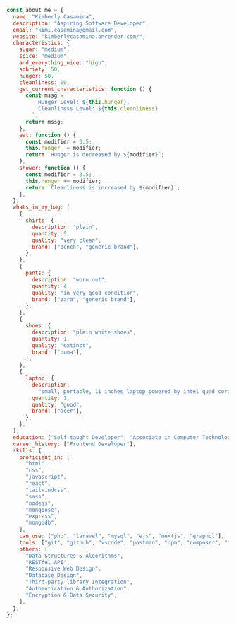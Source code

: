 <!-- <a href="https://kimberlycasamina.onrender.com/" >
<img alt="portfolio" title="Portfolio" src="https://img.shields.io/badge/Website-kimberlycasamina-orange?logo=aboutdotme"/>
</a>

<a href="https://kimberlycasamina.onrender.com/">
    <img alt="email" title="Email" src="https://img.shields.io/badge/Email-kimi.casamina@gmail.com-green?logo=gmail"/>
</a>

<br>

---

<br>
# ABOUT ME -->

```javascript
const about_me = {
  name: "Kimberly Casamina",
  description: "Aspiring Software Developer",
  email: "kimi.casamina@gmail.com",
  website: "kimberlycasamina.onrender.com/",
  characteristics: {
    sugar: "medium",
    spice: "medium",
    and_everything_nice: "high",
    sobriety: 50,
    hunger: 50,
    cleanliness: 50,
    get_current_characteristics: function () {
      const mssg = `
          Hunger Level: ${this.hunger},
          Cleanliness Level: ${this.cleanliness}
        `;
      return mssg;
    },
    eat: function () {
      const modifier = 3.5;
      this.hunger -= modifier;
      return `Hunger is decreased by ${modifier}`;
    },
    shower: function () {
      const modifier = 3.5;
      this.hunger += modifier;
      return `Cleanliness is increased by ${modifier}`;
    },
  },
  whats_in_my_bag: [
    {
      shirts: {
        description: "plain",
        quantity: 5,
        quality: "very clean",
        brand: ["bench", "generic brand"],
      },
    },
    {
      pants: {
        description: "worn out",
        quantity: 4,
        quality: "in very good condition",
        brand: ["zara", "generic brand"],
      },
    },
    {
      shoes: {
        description: "plain white shoes",
        quantity: 1,
        quality: "extinct",
        brand: ["puma"],
      },
    },
    {
      laptop: {
        description:
          "small, portable, 11 inches laptop powered by intel quad core with a 2.4 ghz clock speed and 4 gb of ram",
        quantity: 1,
        quality: "good",
        brand: ["acer"],
      },
    },
  ],
  education: ["Self-taught Developer", "Associate in Computer Technology"],
  career_history: ["Frontend Developer"],
  skills: {
    proficient_in: [
      "html",
      "css",
      "javascript",
      "react",
      "tailwindcss",
      "sass",
      "nodejs",
      "mongoose",
      "express",
      "mongodb",
    ],
    can_use: ["php", "laravel", "mysql", "ejs", "nextjs", "graphql"],
    tools: ["git", "github", "vscode", "postman", "npm", "composer", "figma"],
    others: [
      "Data Structures & Algorithms",
      "RESTful API",
      "Responsive Web Design",
      "Database Design",
      "Third-party library Integration",
      "Authentication & Authorization",
      "Encryption & Data Security",
    ],
  },
};
```
